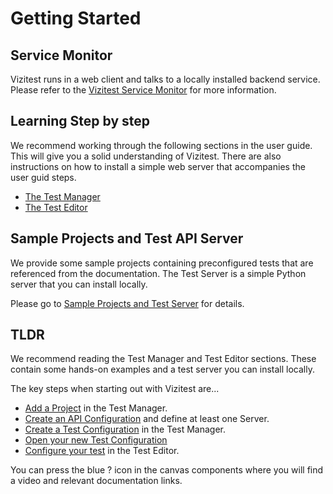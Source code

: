 # Getting Started

## Service Monitor
Vizitest runs in a web client and talks to a locally installed backend service. Please refer to the [Vizitest Service Monitor](Vizitest-services.md) for more information.

## Learning Step by step
We recommend working through the following sections in the user guide. This will give you a solid understanding of Vizitest. There are also instructions on how to install a simple web server that accompanies the user guid steps.

- [The Test Manager](Test-Manager.md)
- [The Test Editor](Test-Editor.md)

## Sample Projects and Test API Server
We provide some sample projects containing preconfigured tests that are referenced from the documentation. The Test Server is a simple Python server that you can install locally. 

Please go to [Sample Projects and Test Server](The-Test-Server.md) for details.

## TLDR
We recommend reading the Test Manager and Test Editor sections. These contain some hands-on examples and a test server you can install locally.

The key steps when starting out with Vizitest are...

- [Add a Project](Add-new-project.md) in the Test Manager.
- [Create an API Configuration](API-Configurations.md) and define at least one Server.
- [Create a Test Configuration](Adding-a-test-configuration.md) in the Test Manager.
- [Open your new Test Configuration](Edit-a-test-configuration.md)
- [Configure your test](Test-Editor.md) in the Test Editor.

You can press the blue ? icon in the canvas components where you will find a video and relevant documentation links.
